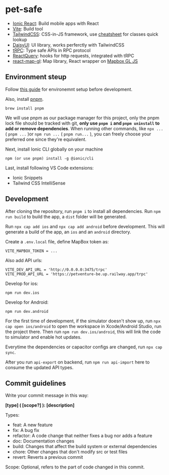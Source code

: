 # pet-safe

- [Ionic React](https://ionicframework.com/docs/react): Build mobile apps with React
- [Vite](https://vitejs.dev/): Build tool
- [TailwindCSS](https://tailwindcss.com/): CSS-in-JS framework, use [cheatsheet](https://tailwindcomponents.com/cheatsheet/) for classes quick lookup
- [DaisyUI](https://daisyui.com/): UI library, works perferctly with TailwindCSS
- [tRPC](https://trpc.io/docs/client/react): Type safe APIs in RPC protocol
- [ReactQuery](https://tanstack.com/query/latest/docs/react/overview): hooks for http requests, integrated with tRPC
- [react-map-gl](https://visgl.github.io/react-map-gl/): Map library, React wrapper on [Mapbox GL JS](https://docs.mapbox.com/mapbox-gl-js/guides/)
## Environment steup
Follow [this guide](https://capacitorjs.com/docs/getting-started/environment-setup) for environemnt setup before development.

Also, install [pnpm](https://pnpm.io/).
```
brew install pnpm
```

We will use pnpm as our package manager for this project, only the pnpm lock file should be tracked with git, **only use `pnpm i` and `pnpm uninstall` to add or remove dependencies**. When running other commands, like `npx ...` ( `pnpm ...` )or `npm run ...` ( `pnpm run...` ), you can freely choose your preferred one since they're equivalent.

Next, install Ionic CLI globally on your machine
```
npm (or use pnpm) install -g @ionic/cli
```

Last, install following VS Code extensions:
- Ionic Snippets
- Tailwind CSS IntelliSense
## Development
After cloning the repository, run `pnpm i` to install all dependencies. Run `npm run build` to build the app, a `dist` folder will be generated.


Run `npx cap add ios` and `npx cap add android` before development. This will generate a build of the app, an `ios` and an `android` directory.

Create a `.env.local` file, define MapBox token as:
```
VITE_MAPBOX_TOKEN = ...
```
Also add API urls:
```
VITE_DEV_API_URL = 'http://0.0.0.0:3475/trpc'
VITE_PROD_API_URL = 'https://petventure-be.up.railway.app/trpc'
```

Develop for ios:
```
npm run dev.ios
```

Develop for Android:
```
npm run dev.android
```

For the first time of development, if the simulator doesn't show up, run `npx cap open ios/android` to open the workspace in Xcode/Android Studio, run the project there. Then run `npm run dev.ios/android`, this will link the code to simulator and enable hot updates.

Everytime the dependencies or capacitor configs are changed, run `npx cap sync`.

After you run `api-export` on backend, run `npm run api-import` here to consume the updated API types.
## Commit guidelines

Write your commit message in this way:

**[type] ( [scope?] ): [description]**

Types:
- feat: A new feature
- fix: A bug fix
- refactor: A code change that neither fixes a bug nor adds a feature
- doc: Documentation changes
- build: Changes that affect the build system or external dependencies
- chore: Other changes that don\'t modify src or test files
- revert: Reverts a previous commit

Scope: Optional, refers to the part of code changed in this commit.